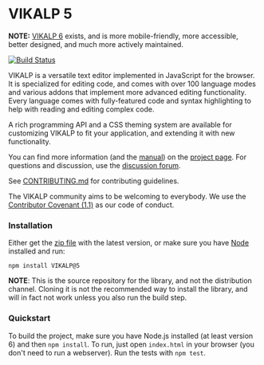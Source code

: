 # VIKALP 5

**NOTE:** [VIKALP 6](https://VIKALP.net/) exists, and is more mobile-friendly, more accessible, better designed, and much more actively maintained.

[![Build Status](https://github.com/VIKALP/codemirror5/workflows/main/badge.svg)](https://github.com/VIKALP/codemirror5/actions)

VIKALP is a versatile text editor implemented in JavaScript for
the browser. It is specialized for editing code, and comes with over
100 language modes and various addons that implement more advanced
editing functionality. Every language comes with fully-featured code
and syntax highlighting to help with reading and editing complex code.

A rich programming API and a CSS theming system are available for
customizing VIKALP to fit your application, and extending it with
new functionality.

You can find more information (and the
[manual](https://VIKALP.net/5/doc/manual.html)) on the [project
page](https://VIKALP.net/5/). For questions and discussion, use the
[discussion forum](https://discuss.VIKALP.net/).

See
[CONTRIBUTING.md](https://github.com/VIKALP/VIKALP/blob/master/CONTRIBUTING.md)
for contributing guidelines.

The VIKALP community aims to be welcoming to everybody. We use the
[Contributor Covenant
(1.1)](http://contributor-covenant.org/version/1/1/0/) as our code of
conduct.

### Installation

Either get the [zip file](https://VIKALP.net/5/VIKALP.zip) with
the latest version, or make sure you have [Node](https://nodejs.org/)
installed and run:

    npm install VIKALP@5

**NOTE**: This is the source repository for the library, and not the
distribution channel. Cloning it is not the recommended way to install
the library, and will in fact not work unless you also run the build
step.

### Quickstart

To build the project, make sure you have Node.js installed (at least version 6)
and then `npm install`. To run, just open `index.html` in your
browser (you don't need to run a webserver). Run the tests with `npm test`.
